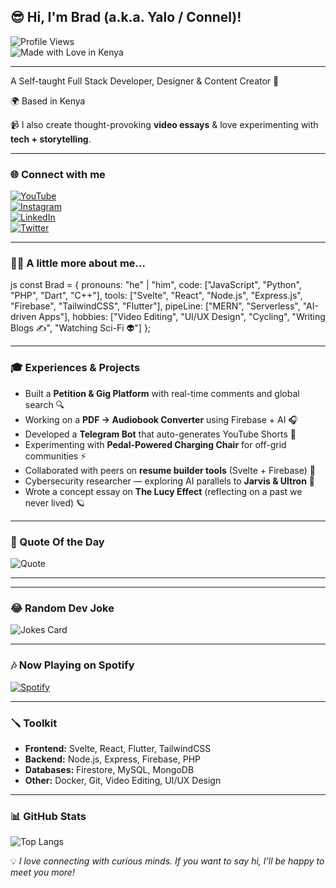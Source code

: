 
😎 Hi, I'm Brad (a.k.a. Yalo / Connel)!  
---
![Profile Views](https://komarev.com/ghpvc/?username=your-username&Profile%20views&color=blueviolet&style=flat)  
![Made with Love in Kenya](https://img.shields.io/badge/Made%20with%20%E2%9D%A4%EF%B8%8F-in%20Kenya-green?style=flat&logo=github)  

---
A Self-taught Full Stack Developer, Designer & Content Creator 🚀  

🌍 Based in Kenya  

📹 I also create thought-provoking **video essays** & love experimenting with **tech + storytelling**.  

---

### 🌐 Connect with me
[![YouTube](https://img.shields.io/badge/YouTube-FF0000?style=flat&logo=youtube&logoColor=white)](#)  
[![Instagram](https://img.shields.io/badge/Instagram-E4405F?style=flat&logo=instagram&logoColor=white)](#)  
[![LinkedIn](https://img.shields.io/badge/LinkedIn-0A66C2?style=flat&logo=linkedin&logoColor=white)](#)  
[![Twitter](https://img.shields.io/badge/Twitter-1DA1F2?style=flat&logo=twitter&logoColor=white)](#)  

---

### 👨‍💻 A little more about me...
js
const Brad = {
  pronouns: "he" | "him",
  code: ["JavaScript", "Python", "PHP", "Dart", "C++"],
  tools: ["Svelte", "React", "Node.js", "Express.js", "Firebase", "TailwindCSS", "Flutter"],
  pipeLine: ["MERN", "Serverless", "AI-driven Apps"],
  hobbies: ["Video Editing", "UI/UX Design", "Cycling", "Writing Blogs ✍️", "Watching Sci-Fi 👽"]
};


---

### 🎓 Experiences & Projects
- Built a **Petition & Gig Platform** with real-time comments and global search 🔍  
- Working on a **PDF → Audiobook Converter** using Firebase + AI 🎧  
- Developed a **Telegram Bot** that auto-generates YouTube Shorts 🎥  
- Experimenting with **Pedal-Powered Charging Chair** for off-grid communities ⚡  
- Collaborated with peers on **resume builder tools** (Svelte + Firebase) 📄  
- Cybersecurity researcher — exploring AI parallels to **Jarvis & Ultron** 🤖  
- Wrote a concept essay on **The Lucy Effect** (reflecting on a past we never lived) 🪐  

---

### 💖 Quote Of the Day  
![Quote](https://quotes-github-readme.vercel.app/api?type=horizontal&theme=radical)  

---

---

### 😂 Random Dev Joke  
![Jokes Card](https://readme-jokes.vercel.app/api?theme=radical)  

---

### 🎶 Now Playing on Spotify  
[![Spotify](https://novatorem-yourusername.vercel.app/api/spotify)](https://open.spotify.com/user/yourspotifyid)  

---

### 🪛 Toolkit
- **Frontend:** Svelte, React, Flutter, TailwindCSS  
- **Backend:** Node.js, Express, Firebase, PHP  
- **Databases:** Firestore, MySQL, MongoDB  
- **Other:** Docker, Git, Video Editing, UI/UX Design  

---

### 📊 GitHub Stats


![Top Langs](https://github-readme-stats.vercel.app/api/top-langs/?username=G33kfleek&layout=compact&theme=radical)  




💡 *I love connecting with curious minds. If you want to say hi, I’ll be happy to meet you more!*  
